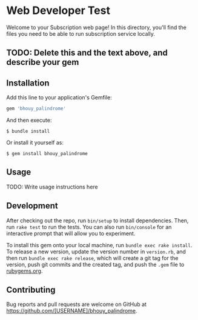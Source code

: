 # Web Developer Test

Welcome to your Subscription web page! In this directory, you'll find the files you need to be able to run subscription service locally.

TODO: Delete this and the text above, and describe your gem
---
## Installation

Add this line to your application's Gemfile:

```ruby
gem 'bhouy_palindrome'
```

And then execute:

    $ bundle install

Or install it yourself as:

    $ gem install bhouy_palindrome

## Usage

TODO: Write usage instructions here

## Development

After checking out the repo, run `bin/setup` to install dependencies. Then, run `rake test` to run the tests. You can also run `bin/console` for an interactive prompt that will allow you to experiment.

To install this gem onto your local machine, run `bundle exec rake install`. To release a new version, update the version number in `version.rb`, and then run `bundle exec rake release`, which will create a git tag for the version, push git commits and the created tag, and push the `.gem` file to [rubygems.org](https://rubygems.org).

## Contributing

Bug reports and pull requests are welcome on GitHub at https://github.com/[USERNAME]/bhouy_palindrome.
